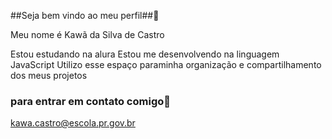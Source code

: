 ##Seja bem vindo ao meu perfil##📖

Meu nome é Kawã da Silva de Castro

Estou estudando na alura
Estou me desenvolvendo na linguagem JavaScript
Utilizo esse espaço paraminha organização e compartilhamento dos meus projetos

### para entrar em contato comigo🤝

kawa.castro@escola.pr.gov.br
